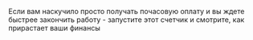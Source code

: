 Если вам наскучило просто получать почасовую оплату и вы ждете быстрее закончить работу - запустите этот счетчик и смотрите, как прирастает ваши финансы
